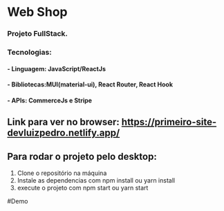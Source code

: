 # Web Shop
### Projeto FullStack. 

### Tecnologias:
#### - Linguagem: JavaScript/ReactJs
#### - Bibliotecas:MUI(material-ui), React Router, React Hook
#### - APIs: CommerceJs e Stripe

## Link para ver no browser: https://primeiro-site-devluizpedro.netlify.app/

## Para rodar o projeto pelo desktop:
1. Clone o repositório na máquina
2. Instale as dependencias com npm install ou yarn install
3. execute o projeto com npm start ou yarn start


#Demo
